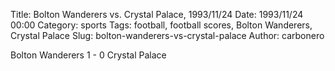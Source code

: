 Title: Bolton Wanderers vs. Crystal Palace, 1993/11/24
Date: 1993/11/24 00:00
Category: sports
Tags: football, football scores, Bolton Wanderers, Crystal Palace
Slug: bolton-wanderers-vs-crystal-palace
Author: carbonero


Bolton Wanderers 1 - 0 Crystal Palace

